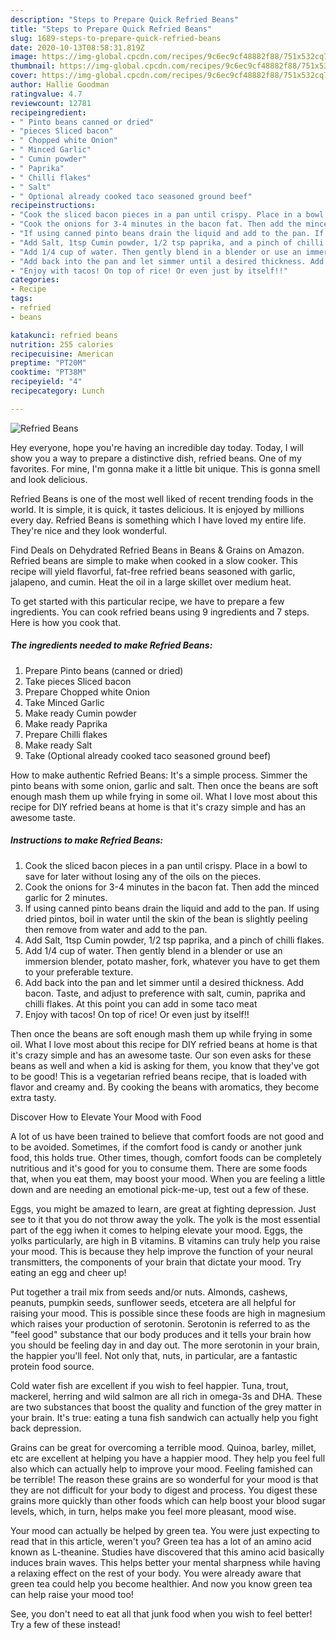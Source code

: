 ```yaml
---
description: "Steps to Prepare Quick Refried Beans"
title: "Steps to Prepare Quick Refried Beans"
slug: 1689-steps-to-prepare-quick-refried-beans
date: 2020-10-13T08:58:31.819Z
image: https://img-global.cpcdn.com/recipes/9c6ec9cf48882f88/751x532cq70/refried-beans-recipe-main-photo.jpg
thumbnail: https://img-global.cpcdn.com/recipes/9c6ec9cf48882f88/751x532cq70/refried-beans-recipe-main-photo.jpg
cover: https://img-global.cpcdn.com/recipes/9c6ec9cf48882f88/751x532cq70/refried-beans-recipe-main-photo.jpg
author: Hallie Goodman
ratingvalue: 4.7
reviewcount: 12781
recipeingredient:
- " Pinto beans canned or dried"
- "pieces Sliced bacon"
- " Chopped white Onion"
- " Minced Garlic"
- " Cumin powder"
- " Paprika"
- " Chilli flakes"
- " Salt"
- " Optional already cooked taco seasoned ground beef"
recipeinstructions:
- "Cook the sliced bacon pieces in a pan until crispy. Place in a bowl to save for later without losing any of the oils on the pieces."
- "Cook the onions for 3-4 minutes in the bacon fat. Then add the minced garlic for 2 minutes."
- "If using canned pinto beans drain the liquid and add to the pan. If using dried pintos, boil in water until the skin of the bean is slightly peeling then remove from water and add to the pan."
- "Add Salt, 1tsp Cumin powder, 1/2 tsp paprika, and a pinch of chilli flakes."
- "Add 1/4 cup of water. Then gently blend in a blender or use an immersion blender, potato masher, fork, whatever you have to get them to your preferable texture."
- "Add back into the pan and let simmer until a desired thickness. Add bacon. Taste, and adjust to preference with salt, cumin, paprika and chilli flakes. At this point you can add in some taco meat"
- "Enjoy with tacos! On top of rice! Or even just by itself!!"
categories:
- Recipe
tags:
- refried
- beans

katakunci: refried beans 
nutrition: 255 calories
recipecuisine: American
preptime: "PT20M"
cooktime: "PT38M"
recipeyield: "4"
recipecategory: Lunch

---
```



![Refried Beans](https://img-global.cpcdn.com/recipes/9c6ec9cf48882f88/751x532cq70/refried-beans-recipe-main-photo.jpg)

Hey everyone, hope you're having an incredible day today. Today, I will show you a way to prepare a distinctive dish, refried beans. One of my favorites. For mine, I'm gonna make it a little bit unique. This is gonna smell and look delicious.

Refried Beans is one of the most well liked of recent trending foods in the world. It is simple, it is quick, it tastes delicious. It is enjoyed by millions every day. Refried Beans is something which I have loved my entire life. They're nice and they look wonderful.

Find Deals on Dehydrated Refried Beans in Beans &amp; Grains on Amazon. Refried beans are simple to make when cooked in a slow cooker. This recipe will yield flavorful, fat-free refried beans seasoned with garlic, jalapeno, and cumin. Heat the oil in a large skillet over medium heat.


To get started with this particular recipe, we have to prepare a few ingredients. You can cook refried beans using 9 ingredients and 7 steps. Here is how you cook that.

<!--inarticleads1-->

##### The ingredients needed to make Refried Beans:

1. Prepare  Pinto beans (canned or dried)
1. Take pieces Sliced bacon
1. Prepare  Chopped white Onion
1. Take  Minced Garlic
1. Make ready  Cumin powder
1. Make ready  Paprika
1. Prepare  Chilli flakes
1. Make ready  Salt
1. Take  (Optional already cooked taco seasoned ground beef)


How to make authentic Refried Beans: It&#39;s a simple process. Simmer the pinto beans with some onion, garlic and salt. Then once the beans are soft enough mash them up while frying in some oil. What I love most about this recipe for DIY refried beans at home is that it&#39;s crazy simple and has an awesome taste. 

<!--inarticleads2-->

##### Instructions to make Refried Beans:

1. Cook the sliced bacon pieces in a pan until crispy. Place in a bowl to save for later without losing any of the oils on the pieces.
1. Cook the onions for 3-4 minutes in the bacon fat. Then add the minced garlic for 2 minutes.
1. If using canned pinto beans drain the liquid and add to the pan. If using dried pintos, boil in water until the skin of the bean is slightly peeling then remove from water and add to the pan.
1. Add Salt, 1tsp Cumin powder, 1/2 tsp paprika, and a pinch of chilli flakes.
1. Add 1/4 cup of water. Then gently blend in a blender or use an immersion blender, potato masher, fork, whatever you have to get them to your preferable texture.
1. Add back into the pan and let simmer until a desired thickness. Add bacon. Taste, and adjust to preference with salt, cumin, paprika and chilli flakes. At this point you can add in some taco meat
1. Enjoy with tacos! On top of rice! Or even just by itself!!


Then once the beans are soft enough mash them up while frying in some oil. What I love most about this recipe for DIY refried beans at home is that it&#39;s crazy simple and has an awesome taste. Our son even asks for these beans as well and when a kid is asking for them, you know that they&#39;ve got to be good! This is a vegetarian refried beans recipe, that is loaded with flavor and creamy and. By cooking the beans with aromatics, they become extra tasty. 

Discover How to Elevate Your Mood with Food


A lot of us have been trained to believe that comfort foods are not good and to be avoided. Sometimes, if the comfort food is candy or another junk food, this holds true. Other times, though, comfort foods can be completely nutritious and it's good for you to consume them. There are some foods that, when you eat them, may boost your mood. When you are feeling a little down and are needing an emotional pick-me-up, test out a few of these.

Eggs, you might be amazed to learn, are great at fighting depression. Just see to it that you do not throw away the yolk. The yolk is the most essential part of the egg iwhen it comes to helping elevate your mood. Eggs, the yolks particularly, are high in B vitamins. B vitamins can truly help you raise your mood. This is because they help improve the function of your neural transmitters, the components of your brain that dictate your mood. Try eating an egg and cheer up!

Put together a trail mix from seeds and/or nuts. Almonds, cashews, peanuts, pumpkin seeds, sunflower seeds, etcetera are all helpful for raising your mood. This is possible since these foods are high in magnesium which raises your production of serotonin. Serotonin is referred to as the "feel good" substance that our body produces and it tells your brain how you should be feeling day in and day out. The more serotonin in your brain, the happier you'll feel. Not only that, nuts, in particular, are a fantastic protein food source.

Cold water fish are excellent if you wish to feel happier. Tuna, trout, mackerel, herring and wild salmon are all rich in omega-3s and DHA. These are two substances that boost the quality and function of the grey matter in your brain. It's true: eating a tuna fish sandwich can actually help you fight back depression. 

Grains can be great for overcoming a terrible mood. Quinoa, barley, millet, etc are excellent at helping you have a happier mood. They help you feel full also which can actually help to improve your mood. Feeling famished can be terrible! The reason these grains are so wonderful for your mood is that they are not difficult for your body to digest and process. You digest these grains more quickly than other foods which can help boost your blood sugar levels, which, in turn, helps make you feel more pleasant, mood wise.

Your mood can actually be helped by green tea. You were just expecting to read that in this article, weren't you? Green tea has a lot of an amino acid known as L-theanine. Studies have discovered that this amino acid basically induces brain waves. This helps better your mental sharpness while having a relaxing effect on the rest of your body. You were already aware that green tea could help you become healthier. And now you know green tea can help raise your mood too!

See, you don't need to eat all that junk food when you wish to feel better! Try a few of these instead!


